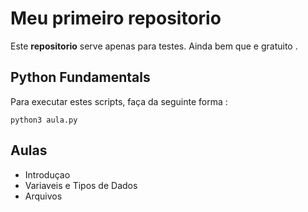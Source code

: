 # Meu primeiro repositorio 

Este **repositorio** serve apenas para testes. Ainda bem que e gratuito .

Python Fundamentals
-------------------

Para executar estes scripts, faça da seguinte forma :
	
	python3 aula.py

Aulas
-----

* Introduçao
* Variaveis e Tipos de Dados 
* Arquivos
